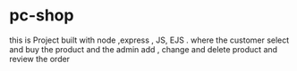 # pc-shop
this is Project built with node ,express , JS, EJS . where the customer select and buy the product and the admin add , change and delete product  and review the order

